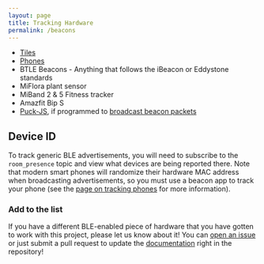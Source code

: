 ```yaml
---
layout: page
title: Tracking Hardware
permalink: /beacons
---
```


* [Tiles](https://amzn.to/3h77T5f)
* [Phones](/beacons/apps)
* BTLE Beacons - Anything that follows the iBeacon or Eddystone standards
* MiFlora plant sensor
* MiBand 2 & 5 Fitness tracker
* Amazfit Bip S
* [Puck-JS](https://www.espruino.com/Puck.js), if programmed to [broadcast beacon packets](https://gist.github.com/jptrsn/d6cb9b9cdbcd41f3500708f8b694cad2 "An example project to broadcast iBeacon packets")

## Device ID
To track generic BLE advertisements, you will need to subscribe to the `room_presence` topic and view what devices are being reported there. Note that modern smart phones will randomize their hardware MAC address when broadcasting advertisements, so you must use a beacon app to track your phone (see the [page on tracking phones](/beacons/apps) for more information).

### Add to the list
If you have a different BLE-enabled piece of hardware that you have gotten to work with this project, please let us know about it! You can [open an issue](https://github.com/ESPresense/ESPresense/issues/new) or just submit a pull request to update the [documentation](https://github.com/ESPresense/ESPresense.github.io) right in the repository!
